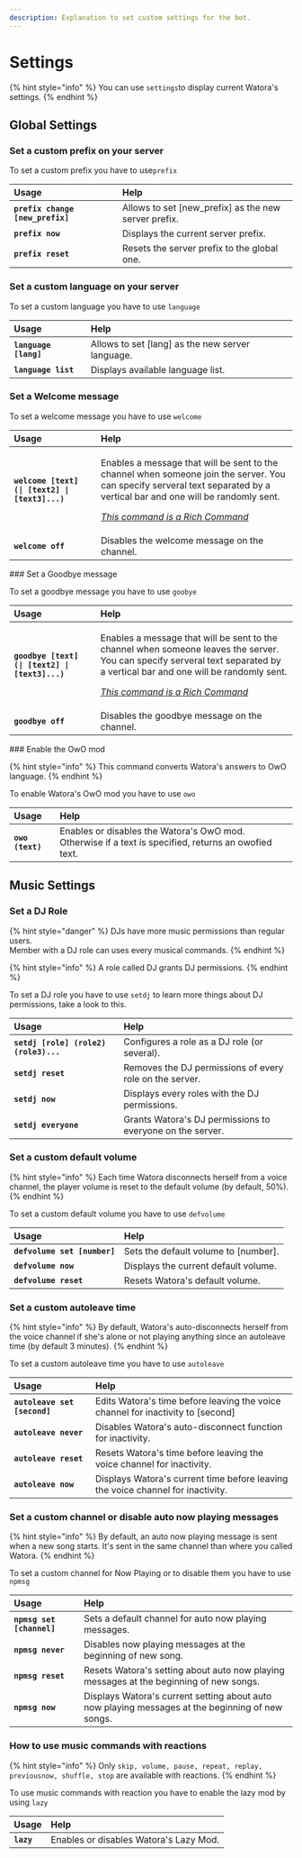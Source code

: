 ```yaml
---
description: Explanation to set custom settings for the bot.
---
```


# Settings

{% hint style="info" %}
You can use `settings`to display current Watora's settings.
{% endhint %}

## Global Settings

### Set a custom prefix on your server

To set a custom prefix you have to use`prefix`

| Usage | Help |
| :--- | :--- |
| **`prefix change [new_prefix]`** | Allows to set \[new\_prefix\] as the new server prefix. |
| **`prefix now`** | Displays the current server prefix. |
| **`prefix reset`** | Resets the server prefix to the global one. |

### Set a custom language on your server

To set a custom language you have to use `language`

| Usage | Help |
| :--- | :--- |
| **`language [lang]`** | Allows to set \[lang\] as the new server language. |
| **`language list`** | Displays available language list. |

### Set a Welcome message

To set a welcome message you have to use `welcome`

<table>
  <thead>
    <tr>
      <th style="text-align:left">Usage</th>
      <th style="text-align:left">Help</th>
    </tr>
  </thead>
  <tbody>
    <tr>
      <td style="text-align:left"><b><code>welcome [text] (| [text2] | [text3]...)</code></b>
      </td>
      <td style="text-align:left">
        <p>Enables a message that will be sent to the channel when someone join the
          server. You can specify serveral text separated by a vertical bar and one
          will be randomly sent.</p>
        <p><em></em><a href="../features/rich-commands.md"><em>This command is a Rich Command</em></a><em></em>
        </p>
      </td>
    </tr>
    <tr>
      <td style="text-align:left"><b><code>welcome off</code></b>
      </td>
      <td style="text-align:left">Disables the welcome message on the channel.</td>
    </tr>
  </tbody>
</table>### Set a Goodbye message

To set a goodbye message you have to use `goobye`

<table>
  <thead>
    <tr>
      <th style="text-align:left">Usage</th>
      <th style="text-align:left">Help</th>
    </tr>
  </thead>
  <tbody>
    <tr>
      <td style="text-align:left"><b><code>goodbye [text] (| [text2] | [text3]...)</code></b>
      </td>
      <td style="text-align:left">
        <p>Enables a message that will be sent to the channel when someone leaves
          the server. You can specify serveral text separated by a vertical bar and
          one will be randomly sent.</p>
        <p><em></em><a href="../features/rich-commands.md"><em>This command is a Rich Command</em></a><em></em>
        </p>
      </td>
    </tr>
    <tr>
      <td style="text-align:left"><b><code>goodbye off</code></b>
      </td>
      <td style="text-align:left">Disables the goodbye message on the channel.</td>
    </tr>
  </tbody>
</table>### Enable the OwO mod

{% hint style="info" %}
This command converts Watora's answers to OwO language.
{% endhint %}

To enable Watora's OwO mod you have to use `owo`

| Usage | Help |
| :--- | :--- |
| **`owo (text)`** | Enables or disables the Watora's OwO mod. Otherwise if a text is specified, returns an owofied text. |

## Music Settings

### Set a DJ Role

{% hint style="danger" %}
DJs have more music permissions than regular users.  
Member with a DJ role can uses every musical commands.
{% endhint %}

{% hint style="info" %}
A role called DJ grants DJ permissions.
{% endhint %}

To set a DJ role you have to use `setdj` to learn more things about DJ permissions, take a look to this.

| Usage | Help |
| :--- | :--- |
| **`setdj [role] (role2) (role3)...`** | Configures a role as a DJ role \(or several\). |
| **`setdj reset`** | Removes the DJ permissions of every role on the server. |
| **`setdj now`** | Displays every roles with the DJ permissions. |
| **`setdj everyone`** | Grants Watora's DJ permissions to everyone on the server. |

### Set a custom default volume

{% hint style="info" %}
Each time Watora disconnects herself from a voice channel, the player volume is reset to the default volume \(by default, 50%\).
{% endhint %}

To set a custom default volume you have to use `defvolume`

| Usage | Help |
| :--- | :--- |
| **`defvolume set [number]`** | Sets the default volume to \[number\]. |
| **`defvolume now`** | Displays the current default volume. |
| **`defvolume reset`** | Resets Watora's default volume. |

### Set a custom autoleave time

{% hint style="info" %}
By default, Watora's auto-disconnects herself from the voice channel if she's alone or not playing anything since an autoleave time \(by default 3 minutes\).
{% endhint %}

To set a custom autoleave time you have to use `autoleave`

| Usage | Help |
| :--- | :--- |
| **`autoleave set [second]`** | Edits Watora's time before leaving the voice channel for inactivity to \[second\] |
| **`autoleave never`** | Disables Watora's auto-disconnect function for inactivity. |
| **`autoleave reset`** | Resets Watora's time before leaving the voice channel for inactivity. |
| **`autoleave now`** | Displays Watora's current time before leaving the voice channel for inactivity. |

### Set a custom channel or disable auto now playing messages

{% hint style="info" %}
By default, an auto now playing message is sent when a new song starts. It's sent in the same channel than where you called Watora.
{% endhint %}

To set a custom channel for Now Playing or to disable them you have to use `npmsg`

| Usage | Help |
| :--- | :--- |
| **`npmsg set [channel]`** | Sets a default channel for auto now playing messages. |
| **`npmsg never`** | Disables now playing messages at the beginning of new song. |
| **`npmsg reset`** | Resets Watora's setting about auto now playing messages at the beginning of new songs. |
| **`npmsg now`** | Displays Watora's current setting about auto now playing messages at the beginning of new songs. |

### How to use music commands with reactions

{% hint style="info" %}
Only `skip, volume, pause, repeat, replay, previousnow, shuffle, stop` are available with reactions.
{% endhint %}

To use music commands with reaction you have to enable the lazy mod by using `lazy`

| Usage | Help |
| :--- | :--- |
| **`lazy`** | Enables or disables Watora's Lazy Mod. |



